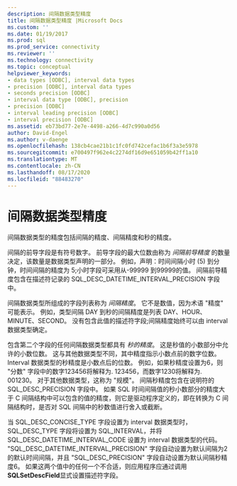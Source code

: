 ```yaml
---
description: 间隔数据类型精度
title: 间隔数据类型精度 |Microsoft Docs
ms.custom: ''
ms.date: 01/19/2017
ms.prod: sql
ms.prod_service: connectivity
ms.reviewer: ''
ms.technology: connectivity
ms.topic: conceptual
helpviewer_keywords:
- data types [ODBC], interval data types
- precision [ODBC], interval data types
- seconds precision [ODBC]
- interval data type [ODBC], precision
- precision [ODBC]
- interval leading precision [ODBC]
- interval precision [ODBC]
ms.assetid: eb73bd77-2e7e-4498-a266-4d7c990a0d56
author: David-Engel
ms.author: v-daenge
ms.openlocfilehash: 138cb4cae21b1c1fc0fd742cefac1b6f3a3e5978
ms.sourcegitcommit: e700497f962e4c2274df16d9e651059b42ff1a10
ms.translationtype: MT
ms.contentlocale: zh-CN
ms.lasthandoff: 08/17/2020
ms.locfileid: "88483270"
---
```

# <a name="interval-data-type-precision"></a>间隔数据类型精度
间隔数据类型的精度包括间隔的精度、间隔精度和秒的精度。  
  
 间隔的前导字段是有符号数字。 前导字段的最大位数由称为 *间隔前导精度* 的数量决定，该数量是数据类型声明的一部分。 例如，声明：时间间隔小时 (5) 到分钟，时间间隔的精度为 5;小时字段可采用从-99999 到99999的值。 间隔前导精度包含在描述符记录的 SQL_DESC_DATETIME_INTERVAL_PRECISION 字段中。  
  
 间隔数据类型所组成的字段列表称为 *间隔精度*。 它不是数值，因为术语 "精度" 可能表示。 例如，类型间隔 DAY 到秒的间隔精度是列表 DAY、HOUR、MINUTE、SECOND。 没有包含此值的描述符字段;间隔精度始终可以由 interval 数据类型确定。  
  
 包含第二个字段的任何间隔数据类型都具有 *秒的精度*。 这是秒值的小数部分中允许的小数位数。 这与其他数据类型不同，其中精度指示小数点前的数字位数。 Interval 数据类型的秒精度是小数点后的位数。 例如，如果秒精度设置为6，则 "分数" 字段中的数字123456将解释为. 123456，而数字1230将解释为. 001230。 对于其他数据类型，这称为 "规模"。 间隔秒精度包含在说明符的 SQL_DESC_PRECISION 字段中。 如果 SQL 时间间隔值的秒小数部分的精度大于 C 间隔结构中可以包含的值的精度，则它是驱动程序定义的，即在转换为 C 间隔结构时，是否对 SQL 间隔中的秒数值进行舍入或截断。  
  
 当 SQL_DESC_CONCISE_TYPE 字段设置为 interval 数据类型时，SQL_DESC_TYPE 字段将设置为 SQL_INTERVAL，并将 SQL_DESC_DATETIME_INTERVAL_CODE 设置为 interval 数据类型的代码。 "SQL_DESC_DATETIME_INTERVAL_PRECISION" 字段自动设置为默认间隔为2的默认时间间隔，并且 "SQL_DESC_PRECISION" 字段自动设置为默认间隔秒精度6。 如果这两个值中的任何一个不合适，则应用程序应通过调用 **SQLSetDescField**显式设置描述符字段。
